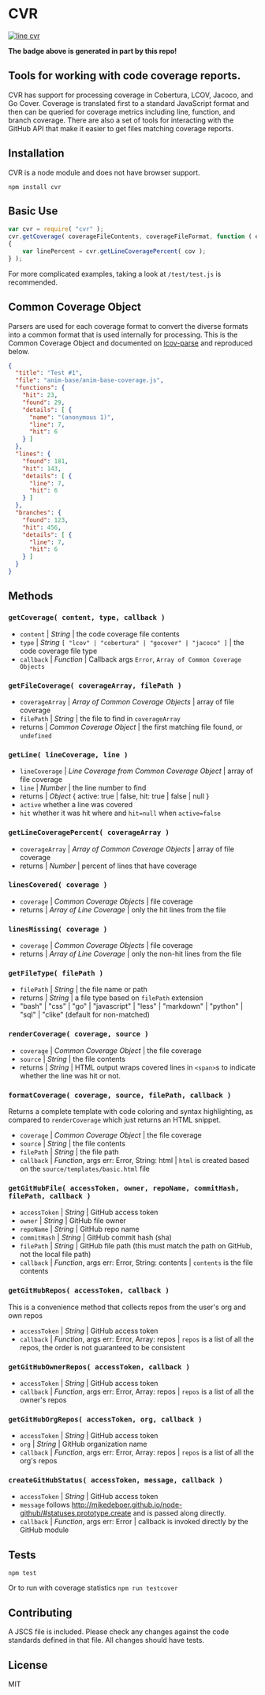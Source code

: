 # CVR

[![line cvr](https://cvr.vokal.io/vokal/cvr/shield.svg)](https://cvr.vokal.io/repo/vokal/cvr)

**The badge above is generated in part by this repo!**

## Tools for working with code coverage reports.

CVR has support for processing coverage in Cobertura, LCOV, Jacoco, and Go Cover. Coverage is translated first to a standard JavaScript format and then can be queried for coverage metrics including line, function, and branch coverage. There are also a set of tools for interacting with the GitHub API that make it easier to get files matching coverage reports.


## Installation

CVR is a node module and does not have browser support.

`npm install cvr`


## Basic Use

```js
var cvr = require( "cvr" );
cvr.getCoverage( coverageFileContents, coverageFileFormat, function ( err, cov )
{
    var linePercent = cvr.getLineCoveragePercent( cov );
} );
```

For more complicated examples, taking a look at `/test/test.js` is recommended.

## Common Coverage Object

Parsers are used for each coverage format to convert the diverse formats into a common format that is used internally for processing. This is the Common Coverage Object and documented on [lcov-parse](https://github.com/davglass/lcov-parse) and reproduced below.

```json
{
  "title": "Test #1",
  "file": "anim-base/anim-base-coverage.js",
  "functions": {
    "hit": 23,
    "found": 29,
    "details": [ {
      "name": "(anonymous 1)",
      "line": 7,
      "hit": 6
    } ]
  },
  "lines": {
    "found": 181,
    "hit": 143,
    "details": [ {
      "line": 7,
      "hit": 6
    } ]
  },
  "branches": {
    "found": 123,
    "hit": 456,
    "details": [ {
      "line": 7,
      "hit": 6
    } ]
  }
}
```

## Methods

### `getCoverage( content, type, callback )`

- `content` | _String_ | the code coverage file contents
- `type` | _String_ `[ "lcov" | "cobertura" | "gocover" | "jacoco" ]` | the code coverage file type
- `callback` | _Function_ | Callback args `Error`, `Array of Common Coverage Objects`

### `getFileCoverage( coverageArray, filePath )`

- `coverageArray` | _Array of Common Coverage Objects_ | array of file coverage
- `filePath` | _String_ | the file to find in `coverageArray`
- returns | _Common Coverage Object_ | the first matching file found, or `undefined`

### `getLine( lineCoverage, line )`

- `lineCoverage` | _Line Coverage from Common Coverage Object_ | array of file coverage
- `line` | _Number_ | the line number to find
- returns | _Object_ { active: true | false, hit: true | false | null  }
 - `active` whether a line was covered
 - `hit` whether it was hit where and `hit=null` when `active=false`

### `getLineCoveragePercent( coverageArray )`

- `coverageArray` | _Array of Common Coverage Objects_ | array of file coverage
- returns | _Number_ | percent of lines that have coverage

### `linesCovered( coverage )`

- `coverage` | _Common Coverage Objects_ | file coverage
- returns | _Array of Line Coverage_ | only the hit lines from the file

### `linesMissing( coverage )`

- `coverage` | _Common Coverage Objects_ | file coverage
- returns | _Array of Line Coverage_ | only the non-hit lines from the file

### `getFileType( filePath )`

- `filePath` | _String_ | the file name or path
- returns | _String_ | a file type based on `filePath` extension
 - "bash" | "css" | "go" | "javascript" | "less" | "markdown" | "python" | "sql" | "clike" (default for non-matched)

### `renderCoverage( coverage, source )`

- `coverage` | _Common Coverage Object_ | the file coverage
- `source` | _String_ | the file contents
- returns | _String_ | HTML output wraps covered lines in `<span>`s to indicate whether the line was hit or not.

### `formatCoverage( coverage, source, filePath, callback )`

Returns a complete template with code coloring and syntax highlighting, as compared to `renderCoverage` which just returns an HTML snippet.

- `coverage` | _Common Coverage Object_ | the file coverage
- `source` | _String_ | the file contents
- `filePath` | _String_ | the file path
- `callback` | _Function_, args err: Error, String: html | `html` is created based on the `source/templates/basic.html` file

### `getGitHubFile( accessToken, owner, repoName, commitHash, filePath, callback )`

- `accessToken` | _String_ | GitHub access token
- `owner` | _String_ | GitHub file owner
- `repoName` | _String_ | GitHub repo name
- `commitHash` | _String_ | GitHub commit hash (sha)
- `filePath` | _String_ | GitHub file path (this must match the path on GitHub, not the local file path)
- `callback` | _Function_, args err: Error, String: contents | `contents` is the file contents

### `getGitHubRepos( accessToken, callback )`

This is a convenience method that collects repos from the user's org and own repos

- `accessToken` | _String_ | GitHub access token
- `callback` | _Function_, args err: Error, Array: repos | `repos` is a list of all the repos, the order is not guaranteed to be consistent

### `getGitHubOwnerRepos( accessToken, callback )`

- `accessToken` | _String_ | GitHub access token
- `callback` | _Function_, args err: Error, Array: repos | `repos` is a list of all the owner's repos

### `getGitHubOrgRepos( accessToken, org, callback )`

- `accessToken` | _String_ | GitHub access token
- `org` | _String_ | GitHub organization name
- `callback` | _Function_, args err: Error, Array: repos | `repos` is a list of all the org's repos

### `createGitHubStatus( accessToken, message, callback )`

- `accessToken` | _String_ | GitHub access token
- `message` follows http://mikedeboer.github.io/node-github/#statuses.prototype.create and is passed along directly.
- `callback` | _Function_, args err: Error | callback is invoked directly by the GitHub module


## Tests

`npm test`

Or to run with coverage statistics `npm run testcover`


## Contributing

A JSCS file is included. Please check any changes against the code standards defined in that file. All changes should have tests.


## License

MIT
